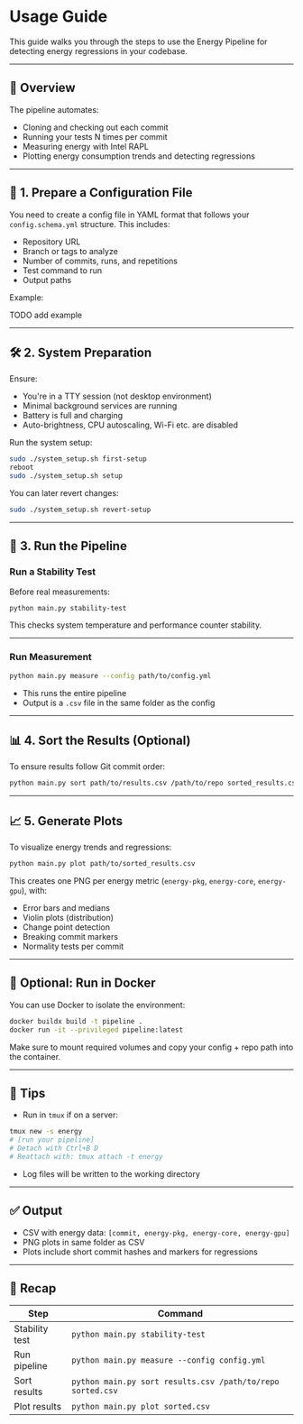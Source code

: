 # Usage Guide

This guide walks you through the steps to use the Energy Pipeline for detecting energy regressions in your codebase.

---

## 🧩 Overview

The pipeline automates:

- Cloning and checking out each commit
- Running your tests N times per commit
- Measuring energy with Intel RAPL
- Plotting energy consumption trends and detecting regressions

---

## 📁 1. Prepare a Configuration File

You need to create a config file in YAML format that follows your `config.schema.yml` structure. This includes:

- Repository URL
- Branch or tags to analyze
- Number of commits, runs, and repetitions
- Test command to run
- Output paths

Example:

TODO add example


---

## 🛠️ 2. System Preparation

Ensure:

- You're in a TTY session (not desktop environment)
- Minimal background services are running
- Battery is full and charging
- Auto-brightness, CPU autoscaling, Wi-Fi etc. are disabled

Run the system setup:

```bash
sudo ./system_setup.sh first-setup
reboot
sudo ./system_setup.sh setup
```

You can later revert changes:

```bash
sudo ./system_setup.sh revert-setup
```

---

## 🚀 3. Run the Pipeline

### Run a Stability Test

Before real measurements:

```bash
python main.py stability-test
```

This checks system temperature and performance counter stability.

---

### Run Measurement

```bash
python main.py measure --config path/to/config.yml
```

- This runs the entire pipeline
- Output is a `.csv` file in the same folder as the config

---

## 📊 4. Sort the Results (Optional)

To ensure results follow Git commit order:

```bash
python main.py sort path/to/results.csv /path/to/repo sorted_results.csv
```

---

## 📈 5. Generate Plots

To visualize energy trends and regressions:

```bash
python main.py plot path/to/sorted_results.csv
```

This creates one PNG per energy metric (`energy-pkg`, `energy-core`, `energy-gpu`), with:

- Error bars and medians
- Violin plots (distribution)
- Change point detection
- Breaking commit markers
- Normality tests per commit

---

## 🐳 Optional: Run in Docker

You can use Docker to isolate the environment:

```bash
docker buildx build -t pipeline .
docker run -it --privileged pipeline:latest
```

Make sure to mount required volumes and copy your config + repo path into the container.

---

## 🧠 Tips

- Run in `tmux` if on a server:

```bash
tmux new -s energy
# [run your pipeline]
# Detach with Ctrl+B D
# Reattach with: tmux attach -t energy
```

- Log files will be written to the working directory

---

## ✅ Output

- CSV with energy data: `[commit, energy-pkg, energy-core, energy-gpu]`
- PNG plots in same folder as CSV
- Plots include short commit hashes and markers for regressions

---

## 📌 Recap

| Step           | Command                                                    |
| -------------- | ---------------------------------------------------------- |
| Stability test | `python main.py stability-test`                            |
| Run pipeline   | `python main.py measure --config config.yml`               |
| Sort results   | `python main.py sort results.csv /path/to/repo sorted.csv` |
| Plot results   | `python main.py plot sorted.csv`                           |
